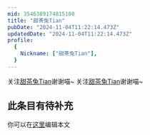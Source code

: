 ```yaml
---
mid: 3546389174815100
title: "甜茶兔Tian"
pubDate: "2024-11-04T11:22:14.473Z"
updatedDate: "2024-11-04T11:22:14.473Z"
profile:
  {
    Nickname: ["甜茶兔Tian"],
  }
---
```


关注[甜茶兔Tian](https://space.bilibili.com/3546389174815100)谢谢喵~ 关注[甜茶兔Tian](https://space.bilibili.com/3546389174815100)谢谢喵~

## 此条目有待补充
你可以在[这里](https://github.com/Yuhanawa/VTuber.ICU-Content/edit/master/v/甜茶兔Tian/index.md)编辑本文
